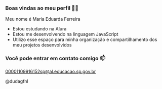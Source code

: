 ### Boas vindas ao meu perfil 💙💙
Meu nome é Maria Eduarda Ferreira

* Estou estudando na Alura
* Estou me desenvolvendo na linguagem JavaScript
* Utilizo esse espaço para minha organização e compartilhamento dos meu projetos desenvolvidos

### Você pode entrar em contato comigo 📫
00001109916152sp@al.educacao.sp.gov.br

@dudagfnl
